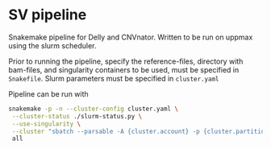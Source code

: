 # SV pipeline

Snakemake pipeline for Delly and CNVnator.
Written to be run on uppmax using the slurm scheduler.

Prior to running the pipeline, specify the reference-files, directory with bam-files,
and singularity containers to be used, must be specified in `Snakefile`.
Slurm parameters must be specified in `cluster.yaml`

Pipeline can be run with

```bash
snakemake -p -n --cluster-config cluster.yaml \
 --cluster-status ./slurm-status.py \
 --use-singularity \
 --cluster "sbatch --parsable -A {cluster.account} -p {cluster.partition} -n {cluster.n} -t {cluster.time} --job-name {cluster.name} --error {cluster.error} --output {cluster.output}" \
 all
```
